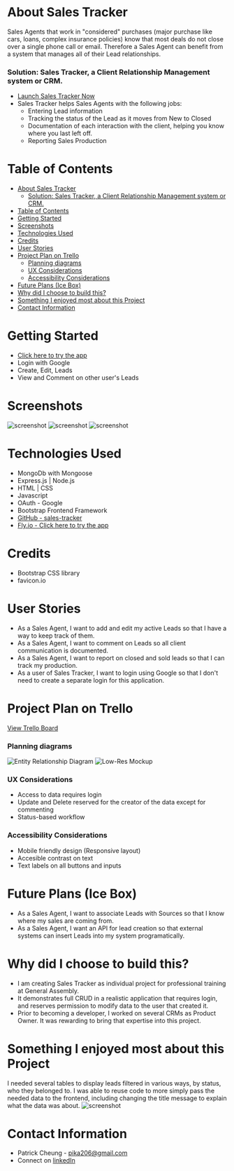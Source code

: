 
# About Sales Tracker
  Sales Agents that work in "considered" purchases (major purchase like cars, loans, complex insurance policies) know that most deals do not close over a single phone call or email.  Therefore a Sales Agent can benefit from a system that manages all of their Lead relationships.  
### Solution: Sales Tracker, a Client Relationship Management system or CRM.
- [Launch Sales Tracker Now](https://sales-tracker-pcheung.fly.dev/)
- Sales Tracker helps Sales Agents with the following jobs:
  - Entering Lead information
  - Tracking the status of the Lead as it moves from New to Closed
  - Documentation of each interaction with the client, helping you know where you last left off.
  - Reporting Sales Production

# Table of Contents
- [About Sales Tracker](#about-sales-tracker)
    - [Solution: Sales Tracker, a Client Relationship Management system or CRM.](#solution-sales-tracker-a-client-relationship-management-system-or-crm)
- [Table of Contents](#table-of-contents)
- [Getting Started](#getting-started)
- [Screenshots](#screenshots)
- [Technologies Used](#technologies-used)
- [Credits](#credits)
- [User Stories](#user-stories)
- [Project Plan on Trello](#project-plan-on-trello)
    - [Planning diagrams](#planning-diagrams)
    - [UX Considerations](#ux-considerations)
    - [Accessibility Considerations](#accessibility-considerations)
- [Future Plans (Ice Box)](#future-plans-ice-box)
- [Why did I choose to build this?](#why-did-i-choose-to-build-this)
- [Something I enjoyed most about this Project](#something-i-enjoyed-most-about-this-project)
- [Contact Information](#contact-information)


# Getting Started
- [Click here to try the app](https://sales-tracker-pcheung.fly.dev/)
- Login with Google
- Create, Edit, Leads 
- View and Comment on other user's Leads

# Screenshots
![screenshot](/public/images/st-intro-flow.png "screenshot")
![screenshot](/public/images/st-image-1.png "screenshot")
![screenshot](/public/images/st-image-2.png "screenshot")

# Technologies Used
- MongoDb with Mongoose 
- Express.js | Node.js
- HTML | CSS 
- Javascript
- OAuth - Google
- Bootstrap Frontend Framework
- [GitHub - sales-tracker](https://github.com/thepika206/sales-tracker)
- [Fly.io - Click here to try the app](https://sales-tracker-pcheung.fly.dev/)

# Credits
- Bootstrap CSS library
- favicon.io

# User Stories
- As a Sales Agent, I want to add and edit my active Leads so that I have a way to keep track of them.
- As a Sales Agent, I want to comment on Leads so all client communication is documented.
- As a Sales Agent, I want to report on closed and sold leads so that I can track my production.
- As a user of Sales Tracker, I want to login using Google so that I don't need to create a separate login for this application.

# Project Plan on Trello
[View Trello Board](https://trello.com/b/eKkBHh2W/sales-tracker-planning)
### Planning diagrams
![Entity Relationship Diagram](/public/images/st-erd.png "Entity Relationship Diagram")
![Low-Res Mockup](/public/images/st-planning-image.png "Low-Res Mockup")


### UX Considerations
- Access to data requires login
- Update and Delete reserved for the creator of the data except for commenting
- Status-based workflow

### Accessibility Considerations
- Mobile friendly design (Responsive layout)
- Accesible contrast on text
- Text labels on all buttons and inputs 
  

# Future Plans (Ice Box)
- As a Sales Agent, I want to associate Leads with Sources so that I know where my sales are coming from.
- As a Sales Agent, I want an API for lead creation so that external systems can insert Leads into my system programatically.

# Why did I choose to build this?
- I am creating Sales Tracker as individual project for professional training at General Assembly.
- It demonstrates full CRUD in a realistic application that requires login, and reserves permission to modify data to the user that created it.
- Prior to becoming a developer, I worked on several CRMs as Product Owner. It was rewarding to bring that expertise into this project.

# Something I enjoyed most about this Project
I needed several tables to display leads filtered in various ways, by status, who they belonged to.  I was able to reuse code to more simply pass the needed data to the frontend, including changing the title message to explain what the data was about.
![screenshot](/public/images/st-code-snippet.png "screenshot")

# Contact Information
- Patrick Cheung - pika206@gmail.com
- Connect on [linkedIn](https://www.linkedin.com/in/patrick-cheung206/)